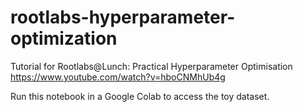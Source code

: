 # rootlabs-hyperparameter-optimization
Tutorial for Rootlabs@Lunch: Practical Hyperparameter Optimisation  
https://www.youtube.com/watch?v=hboCNMhUb4g


Run this notebook in a Google Colab to access the toy dataset.
